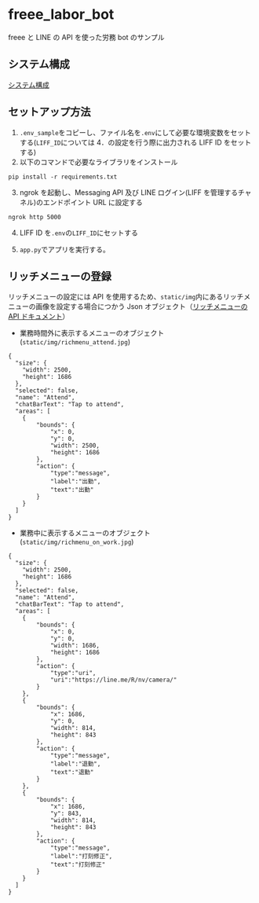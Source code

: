 # freee_labor_bot

freee と LINE の API を使った労務 bot のサンプル

## システム構成

[システム構成](https://github.com/Miura55/freee_labor_bot/blob/master/system_arch.svg)

## セットアップ方法

1. `.env_sample`をコピーし、ファイル名を`.env`にして必要な環境変数をセットする(`LIFF_ID`については 4．の設定を行う際に出力される LIFF ID をセットする)
2. 以下のコマンドで必要なライブラリをインストール

```
pip install -r requirements.txt
```

3. ngrok を起動し、Messaging API 及び LINE ログイン(LIFF を管理するチャネル)のエンドポイント URL に設定する

```
ngrok http 5000
```

4. LIFF ID を`.env`の`LIFF_ID`にセットする

5. `app.py`でアプリを実行する。

## リッチメニューの登録

リッチメニューの設定には API を使用するため、`static/img`内にあるリッチメニューの画像を設定する場合につかう Json オブジェクト（[リッチメニューの API ドキュメント](https://developers.line.biz/ja/reference/messaging-api/#rich-menu)）

- 業務時間外に表示するメニューのオブジェクト(`static/img/richmenu_attend.jpg`)

```
{
  "size": {
    "width": 2500,
    "height": 1686
  },
  "selected": false,
  "name": "Attend",
  "chatBarText": "Tap to attend",
  "areas": [
	{
		"bounds": {
			"x": 0,
			"y": 0,
			"width": 2500,
			"height": 1686
		},
		"action": {
			"type":"message",
			"label":"出勤",
			"text":"出勤"
		}
    }
  ]
}
```

- 業務中に表示するメニューのオブジェクト(`static/img/richmenu_on_work.jpg`)

```
{
  "size": {
    "width": 2500,
    "height": 1686
  },
  "selected": false,
  "name": "Attend",
  "chatBarText": "Tap to attend",
  "areas": [
	{
		"bounds": {
			"x": 0,
			"y": 0,
			"width": 1686,
			"height": 1686
		},
		"action": {
			"type":"uri",
			"uri":"https://line.me/R/nv/camera/"
		}
    },
    {
		"bounds": {
			"x": 1686,
			"y": 0,
			"width": 814,
			"height": 843
		},
		"action": {
			"type":"message",
			"label":"退勤",
			"text":"退勤"
		}
    },
    {
		"bounds": {
			"x": 1686,
			"y": 843,
			"width": 814,
			"height": 843
		},
		"action": {
			"type":"message",
			"label":"打刻修正",
			"text":"打刻修正"
		}
    }
  ]
}
```

